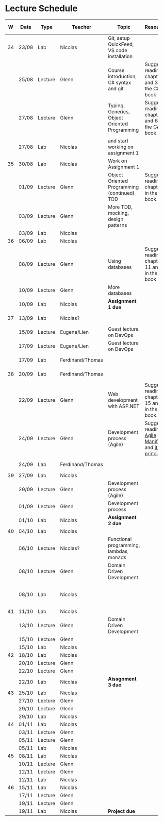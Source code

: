 # Lecture Schedule

| W   | Date  | Type    | Teacher          | Topic                                         | Resources                                             | Travels / Remarks         |
| --- | ----- | ------- | ---------------- | --------------------------------------------- | ----------------------------------------------------- | ------------------------- |
| 34  | 23/08 | Lab     | Nicolas          | Git, setup QuickFeed, VS code installation    |                                                       |                           |
|     | 25/08 | Lecture | Glenn            | Course introduction, C# syntax and git        | Suggested reading: chapter 2 and 3 in the C# book     |                           |
|     | 27/08 | Lecture | Glenn            | Typing, Generics, Object Oriented Programming | Suggested reading: chapters 5 and 6 in the C# book.   |                           |
|     | 27/08 | Lab     | Nicolas          | and start working on assignment 1             |                                                       |                           |
| 35  | 30/08 | Lab     | Nicolas          | Work on Assignment 1                          |                                                       |                           |
|     | 01/09 | Lecture | Glenn            | Object Oriented Programming (continued) TDD   | Suggested reading: chapter 4 in the C# book.          |                           |
|     | 03/09 | Lecture | Glenn            | More TDD, mocking, design patterns            |                                                       |                           |
|     | 03/09 | Lab     | Nicolas          |                                               |                                                       |                           |
| 36  | 06/09 | Lab     | Nicolas          |                                               |                                                       |                           |
|     | 08/09 | Lecture | Glenn            | Using databases                               | Suggested reading: chapters 11 and 12 in the C# book  |                           |
|     | 10/09 | Lecture | Glenn            | More databases                                |                                                       |                           |
|     | 10/09 | Lab     | Nicolas          | **Assignment 1 due**                          |                                                       |                           |
| 37  | 13/09 | Lab     | Nicolas?         |                                               |                                                       | Nicolas away              |
|     | 15/09 | Lecture | Eugene/Lien      | Guest lecture on DevOps                       |                                                       |                           |
|     | 17/09 | Lecture | Eugene/Lien      | Guest lecture on DevOps                       |                                                       |                           |
|     | 17/09 | Lab     | Ferdinand/Thomas |                                               |                                                       | Nicolas away              |
| 38  | 20/09 | Lab     | Ferdinand/Thomas |                                               |                                                       | Nicolas away              |
|     | 22/09 | Lecture | Glenn            | Web development with ASP.NET                  | Suggested reading: chapters 15 and 16 in the C# book. |                           |
|     | 24/09 | Lecture | Glenn            | Development process (Agile)                   | Suggested reading: [Agile Manifesto](https://agilemanifesto.org/) and [it's principles](https://agilemanifesto.org/principles.html)                                                    |                           |
|     | 24/09 | Lab     | Ferdinand/Thomas |                                               |                                                       | Nicolas away              |
| 39  | 27/09 | Lab     | Nicolas          |                                               |                                                       |                           |
|     | 29/09 | Lecture | Glenn            | Development process (Agile)                   |                                                       |                           |
|     | 01/09 | Lecture | Glenn            | Development process                           |                                                       |                           |
|     | 01/10 | Lab     | Nicolas          | **Assignment 2 due**                          |                                                       |                           |
| 40  | 04/10 | Lab     | Nicolas          |                                               |                                                       |                           |
|     | 06/10 | Lecture | Nicolas?         | Functional programming, lambdas, monads       |                                                       |                           |
|     | 08/10 | Lecture | Glenn            | Domain Driven Development                     |                                                       |                           |
|     | 08/10 | Lab     | Nicolas          |                                               |                                                       | Lab starts a little later |
| 41  | 11/10 | Lab     | Nicolas          |                                               |                                                       |                           |
|     | 13/10 | Lecture | Glenn            | Domain Driven Development                     |                                                       |                           |
|     | 15/10 | Lecture | Glenn            |                                               |                                                       |                           |
|     | 15/10 | Lab     | Nicolas          |                                               |                                                       |                           |
| 42  | 18/10 | Lab     | Nicolas          |                                               |                                                       |                           |
|     | 20/10 | Lecture | Glenn            |                                               |                                                       |                           |
|     | 22/10 | Lecture | Glenn            |                                               |                                                       |                           |
|     | 22/10 | Lab     | Nicolas          | **Aissgnment 3 due**                          |                                                       |                           |
| 43  | 25/10 | Lab     | Nicolas          |                                               |                                                       |                           |
|     | 27/10 | Lecture | Glenn            |                                               |                                                       |                           |
|     | 29/10 | Lecture | Glenn            |                                               |                                                       |                           |
|     | 29/10 | Lab     | Nicolas          |                                               |                                                       |                           |
| 44  | 01/11 | Lab     | Nicolas          |                                               |                                                       |                           |
|     | 03/11 | Lecture | Glenn            |                                               |                                                       |                           |
|     | 05/11 | Lecture | Glenn            |                                               |                                                       |                           |
|     | 05/11 | Lab     | Nicolas          |                                               |                                                       |                           |
| 45  | 08/11 | Lab     | Nicolas          |                                               |                                                       |                           |
|     | 10/11 | Lecture | Glenn            |                                               |                                                       |                           |
|     | 12/11 | Lecture | Glenn            |                                               |                                                       |                           |
|     | 12/11 | Lab     | Nicolas          |                                               |                                                       |                           |
| 46  | 15/11 | Lab     | Nicolas          |                                               |                                                       |                           |
|     | 17/11 | Lecture | Glenn            |                                               |                                                       |                           |
|     | 19/11 | Lecture | Glenn            |                                               |                                                       |                           |
|     | 19/11 | Lab     | Nicolas          | **Project due**                               |                                                       |                           |

